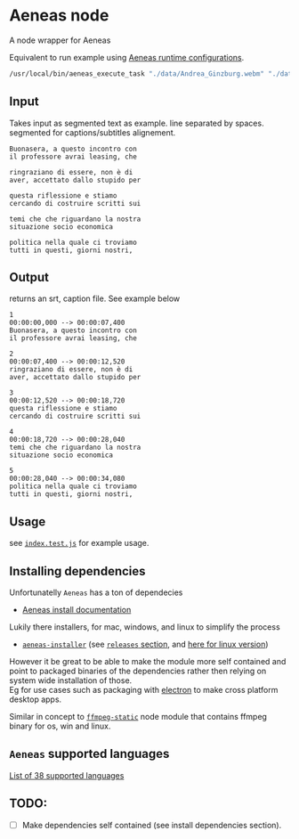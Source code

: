 # Aeneas node 

A node wrapper for Aeneas 

Equivalent to run example using [Aeneas runtime configurations](https://www.readbeyond.it/aeneas/docs/clitutorial.html#the-runtime-configuration).

```bash
/usr/local/bin/aeneas_execute_task "./data/Andrea_Ginzburg.webm" "./data/Andrea_Ginzburg.webm.segmented.txt" "task_language=eng|os_task_file_format=srt|is_text_type=subtitles|is_audio_file_head_length=0|is_audio_file_tail_length=0|task_adjust_boundary_nonspeech_min=1.000|task_adjust_boundary_nonspeech_string=REMOVE|task_adjust_boundary_algorithm=percent|task_adjust_boundary_percent_value=75|is_text_file_ignore_regex=[*]" ./examples/Andrea_Ginzburg.webm.srt
```

## Input 
Takes input as segmented text as example. line separated by spaces. 
segmented for captions/subtitles alignement. 

<!-- link to Aeneas explanation.  -->

```text
Buonasera, a questo incontro con 
il professore avrai leasing, che 

ringraziano di essere, non è di 
aver, accettato dallo stupido per 

questa riflessione e stiamo 
cercando di costruire scritti sui 

temi che che riguardano la nostra 
situazione socio economica 

politica nella quale ci troviamo 
tutti in questi, giorni nostri, 
```

## Output

returns an srt, caption file. See example below

```srt
1
00:00:00,000 --> 00:00:07,400
Buonasera, a questo incontro con
il professore avrai leasing, che

2
00:00:07,400 --> 00:00:12,520
ringraziano di essere, non è di
aver, accettato dallo stupido per

3
00:00:12,520 --> 00:00:18,720
questa riflessione e stiamo
cercando di costruire scritti sui

4
00:00:18,720 --> 00:00:28,040
temi che che riguardano la nostra
situazione socio economica

5
00:00:28,040 --> 00:00:34,080
politica nella quale ci troviamo
tutti in questi, giorni nostri,

```

## Usage

see [`index.test.js`](./index.test.js) for example usage.


## Installing dependencies

Unfortunatelly `Aeneas` has  a ton of dependecies

- [Aeneas install documentation](https://github.com/readbeyond/aeneas/blob/master/wiki/INSTALL.md)

Lukily there installers, for mac, windows, and linux to simplify the process  

- [`aeneas-installer`](https://github.com/sillsdev/aeneas-installer) (see [`releases` section](https://github.com/sillsdev/aeneas-installer/releases), and [here for linux version](https://github.com/sillsdev/aeneas-installer/issues/30)) 

However it be great to be able to make the module more self contained and point to packaged binaries of the dependencies rather then relying on system wide installation of those.  
Eg for use cases such as packaging with [electron](https://electronjs.org/) to make cross platform desktop apps.

Similar in concept to [`ffmpeg-static`](https://github.com/eugeneware/ffmpeg-static) node module that contains ffmpeg binary for os, win and linux.

## `Aeneas` supported languages

[List of 38 supported languages](https://github.com/readbeyond/aeneas#supported-features)

## TODO: 

- [ ] Make dependencies self contained (see install dependencies section). 

